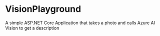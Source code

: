 # VisionPlayground
A simple ASP.NET Core Application that takes a photo and calls Azure AI Vision to get a description
